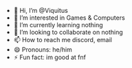- 👋 Hi, I’m @Viquitus
- 👀 I’m interested in Games & Computers
- 🌱 I’m currently learning nothing
- 💞️ I’m looking to collaborate on nothing
- 📫 How to reach me discord, email
- 😄 Pronouns: he/him
- ⚡ Fun fact: im good at fnf
